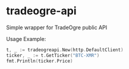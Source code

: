 # tradeogre-api

Simple wrapper for TradeOgre public API

Usage Example:
```go
t, _ := tradeogreapi.New(http.DefaultClient)
ticker, _ := t.GetTicker("BTC-XMR")    
fmt.Println(ticker.Price)    
```
